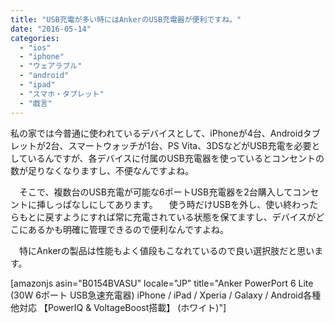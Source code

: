 ```yaml
---
title: "USB充電が多い時にはAnkerのUSB充電器が便利ですね。"
date: "2016-05-14"
categories: 
  - "ios"
  - "iphone"
  - "ウェアラブル"
  - "android"
  - "ipad"
  - "スマホ・タブレット"
  - "戯言"
---
```


私の家では今普通に使われているデバイスとして、iPhoneが4台、Androidタブレットが2台、スマートウォッチが1台、PS Vita、3DSなどがUSB充電を必要としているんですが、各デバイスに付属のUSB充電器を使っているとコンセントの数が足りなくなりますし、不便なんですよね。

　そこで、複数台のUSB充電が可能な6ポートUSB充電器を2台購入してコンセントに挿しっぱなしにしてあります。 　使う時だけUSBを外し、使い終わったらもとに戻すようにすれば常に充電されている状態を保てますし、デバイスがどこにあるかも明確に管理できるので便利なんですよね。

　特にAnkerの製品は性能もよく値段もこなれているので良い選択肢だと思います。

\[amazonjs asin="B0154BVASU" locale="JP" title="Anker PowerPort 6 Lite (30W 6ポート USB急速充電器) iPhone / iPad / Xperia / Galaxy / Android各種他対応 【PowerIQ & VoltageBoost搭載】 (ホワイト)"\]
